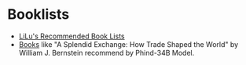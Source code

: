 # Booklists

 - [LiLu's Recommended Book Lists](LiLu/Readme.md)
 - [Books](Books_Like_A_Splendid_Exchange.md) like "A Splendid Exchange: How Trade Shaped the World" by William J. Bernstein recommend by Phind-34B Model.
